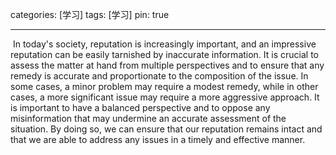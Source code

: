 



categories: [学习]
tags: [学习]
pin: true



------





​    In today's society, reputation is increasingly important, and an impressive reputation can be easily tarnished by inaccurate information. It is crucial to assess the matter at hand from multiple perspectives and to ensure that any remedy is accurate and proportionate to the composition of the issue. In some cases, a minor problem may require a modest remedy, while in other cases, a more significant issue may require a more aggressive approach. It is important to have a balanced perspective and to oppose any misinformation that may undermine an accurate assessment of the situation. By doing so, we can ensure that our reputation remains intact and that we are able to address any issues in a timely and effective manner.